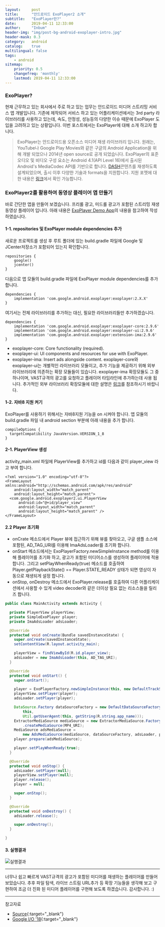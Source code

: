 ```yaml
---
layout:     post
title:      "안드로이드 ExoPlayer2 소개"
subtitle:   "ExoPlayer란?"
date:       2019-04-11 12:33:00
author:     "Inbum"
header-img: "img/post-bg-android-exoplayer-intro.jpg"
header-mask: 0.3
category:   android
catalog:    true
multilingual: false
tags:
    - android
sitemap:
    priority: 0.5
    changefreq: 'monthly'
    lastmod: 2019-04-11 12:33:00
---
```


### ExoPlayer?
현재 근무하고 있는 회사에서 주로 하고 있는 업무는 안드로이드 미디어 스트리밍 서비스 앱 개발입니다. 기존에 제작되어 서비스 하고 있는 어플리케이션에서는 3rd party 라이브러리를 사용하고 있는데, 속도, 안정성, 성능등의 다양한 이슈 때문에 ExoPlayer 도입을 고려하고 있는 상황입니다. 이번 포스트에서는 ExoPlayer에 대해 소개 하고자 합니다.

> ExoPlayer는 안드로이드용 오픈소스 미디어 재생 라이브러리 입니다. 원래는, YouTube나 Google Play Movies와 같은 구글의 Android Application을 위해 개발 되었으나 2014년 open source로 공개 되었습니다. ExoPlayer의 표준 오디오 및 비디오 구성 요소는 Android 4.1(API Level 16)에서 출시된 Android's MediaCodec API를 기반으로 합니다. [DASH](https://en.wikipedia.org/wiki/Dynamic_Adaptive_Streaming_over_HTTP)콘텐츠를 재생하도록 설계되었으며, 출시 이후 다양한 기술과 formats을 지원합니다. 지원 포멧에 대한 내용은 [링크](https://exoplayer.dev/supported-formats.html)에서 확인 가능합니다.

### ExoPlayer2를 활용하여 동영상 플레이어 앱 만들기
바로 간단한 앱을 만들어 보겠습니다. 프리롤 광고, 미드롤 광고가 포함된 스트리밍 재생 동영상 플레이어 입니다.
아래 내용은 [ExoPlayer Demo App](https://github.com/google/ExoPlayer)의 내용을 참고하여 작성 하였습니다.
#### 1-1. repositories 및 ExoPlayer module dependencies 추가
새로운 프로젝트를 생성 후 루트 폴더에 있는 build.gradle 파일에 Google 및 JCenter저장소가 포함되어 있는지 확인합니다.
```
repositories {
    google()
    jcenter()
}
```

다음으로 앱 모듈의 build.gradle 파일에 ExoPlayer module dependencies를 추가합니다.
```
dependencies {
    implementation 'com.google.android.exoplayer:exoplayer:2.X.X'
}
```

여기서는 전체 라이브러리를 추가하는 대신, 필요한 라이브러리들만 추가하겠습니다.
```
dependencies {
    implementation 'com.google.android.exoplayer:exoplayer-core:2.9.6'
    implementation 'com.google.android.exoplayer:exoplayer-ui:2.9.6'
    implementation 'com.google.android.exoplayer:extension-ima:2.9.6'
}
```
* exoplayer-core: Core functionality (required).
* exoplayer-ui: UI components and resources for use with ExoPlayer.
* exoplayer-ima: Insert ads alongside content.
exoplayer-core와 exoplayer-ui는 개별적인 라이브러리 모듈이고, 추가 기능을 제공하기 위해 외부 라이브러리에 의존하는 확장 모듈들이 있습니다. exoplayer-ima 확장모듈도 그 중 하나이며, VAST규격의 광고를 요청하고 플레이어 타임라인에 추가하는데 사용 됩니다. 추가적인 외부 라이브러리 확장모듈에 대한 설명은 [링크](https://github.com/google/ExoPlayer/tree/release-v2/extensions)를 참조하시기 바랍니다.

#### 1-2. 자바8 지원 켜기
ExoPlayer를 사용하기 위해서는 자바8지원 기능을 on 시켜야 합니다. 앱 모듈의 build.gradle 파일 내 android section 부분에 아래 내용을 추가 합니다.
```
compileOptions {
  targetCompatibility JavaVersion.VERSION_1_8
}
```
#### 2-1. PlayerView 생성
activity_main.xml 파일에 PlayerView를 추가하고 id를 다음과 같이 player_view 라고 부여 합니다.
```
<?xml version="1.0" encoding="utf-8"?>
<FrameLayout xmlns:android="http://schemas.android.com/apk/res/android"
    android:layout_width="match_parent"
    android:layout_height="match_parent">
  <com.google.android.exoplayer2.ui.PlayerView
      android:id="@+id/player_view"
      android:layout_width="match_parent"
      android:layout_height="match_parent" />
</FrameLayout>
```
#### 2.2 Player 초기화  
* onCrate 메소드에서 Player 뷰에 접근하기 위해 뷰를 찾아오고, 구글 샘플 소스에 포함된, AD_TAG_URI를 이용해 ImaAdsLoader를 초기화 합니다.
* onStart 메소드에서는 ExoPlayerFactory.newSimpleInstance method를 이용해 플레이어를 초기화 하고, 광고가 포함된 미디어소스를 생성하여 플레이어에 적용 합니다. 그리고 setPlayWhenReady(true) 메소드를 호출하여 Player.getPlaybackState() == Player.STATE_READY 상태가 되면 영상이 자동으로 재생되게 설정 합니다.
* onStop, onDestroy 메소드에서 ExoPlayer.release를 호출하여 다른 어플리케이션에서 사용할 수 있게 video decoder와 같은 더이상 필요 없는 리소스들을 릴리즈 합니다.
```java
public class MainActivity extends Activity {

  private PlayerView playerView;
  private SimpleExoPlayer player;
  private ImaAdsLoader adsLoader;

  @Override
  protected void onCreate(Bundle savedInstanceState) {
    super.onCreate(savedInstanceState);
    setContentView(R.layout.activity_main);

    playerView = findViewById(R.id.player_view);
    adsLoader = new ImaAdsLoader(this, AD_TAG_URI);
  }

  @Override
  protected void onStart() {
    super.onStart();

    player = ExoPlayerFactory.newSimpleInstance(this, new DefaultTrackSelector());
    playerView.setPlayer(player);
    adsLoader.setPlayer(player);

    DataSource.Factory dataSourceFactory = new DefaultDataSourceFactory(
        this,
        Util.getUserAgent(this, getString(R.string.app_name)));
    ExtractorMediaSource mediaSource = new ExtractorMediaSource.Factory(dataSourceFactory)
        .createMediaSource(MP4_URI);
    MediaSource adsMediaSource =
        new AdsMediaSource(mediaSource, dataSourceFactory, adsLoader, playerView);
    player.prepare(adsMediaSource);

    player.setPlayWhenReady(true);
  }

  @Override
  protected void onStop() {
    adsLoader.setPlayer(null);
    playerView.setPlayer(null);
    player.release();
    player = null;

    super.onStop();
  }

  @Override
  protected void onDestroy() {
    adsLoader.release();

    super.onDestroy();
  }

}
```

#### 3. 실행결과

![실행결과](/img/post-cp1-android-exoplayer.png)

---

너무나 쉽고 빠르게 VAST규격의 광고가 포함된 미디어를 재생하는 플레이어를 만들어 보았습니다. 추후 파일 탐색, 라이브 스트림 URL추가 등 확장 기능들을 생각해 보고 구현하여 조금 더 진화 된 미디어 플레이어를 구현해 보도록 하겠습니다. 감사합니다. :)

---

참고자료
* [Source](https://github.com/google/ExoPlayer/tree/io18/video-app){:target="_blank"}
* [Google I/O '18](https://www.youtube.com/watch?v=svdq1BWl4r8){:target="_blank"}
